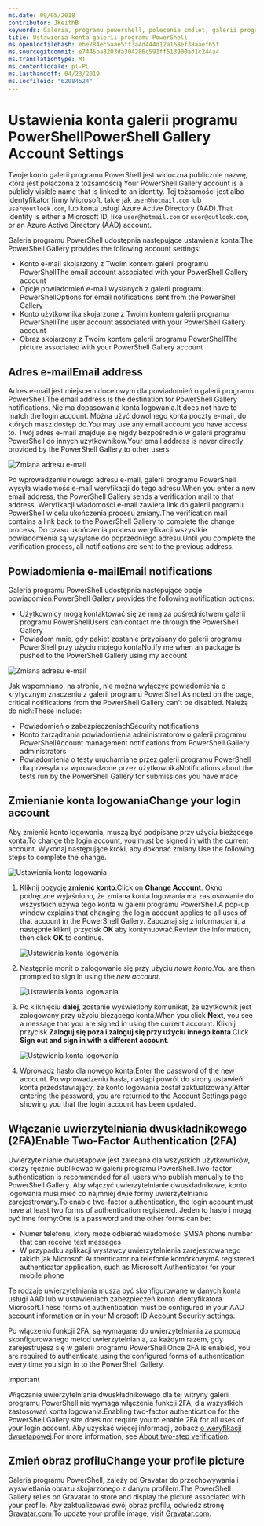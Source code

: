 ```yaml
---
ms.date: 09/05/2018
contributor: JKeithB
keywords: Galeria, programu powershell, polecenie cmdlet, galerii programu PowerShell
title: Ustawienia konta galerii programu PowerShell
ms.openlocfilehash: ebe784ec5aae5ff3a4d444d12a168ef38aaef65f
ms.sourcegitcommit: e7445ba8203da304286c591ff513900ad1c244a4
ms.translationtype: MT
ms.contentlocale: pl-PL
ms.lasthandoff: 04/23/2019
ms.locfileid: "62084524"
---
```

# <a name="powershell-gallery-account-settings"></a><span data-ttu-id="83fae-103">Ustawienia konta galerii programu PowerShell</span><span class="sxs-lookup"><span data-stu-id="83fae-103">PowerShell Gallery Account Settings</span></span>

<span data-ttu-id="83fae-104">Twoje konto galerii programu PowerShell jest widoczna publicznie nazwę, która jest połączona z tożsamością.</span><span class="sxs-lookup"><span data-stu-id="83fae-104">Your PowerShell Gallery account is a publicly visible name that is linked to an identity.</span></span> <span data-ttu-id="83fae-105">Tej tożsamości jest albo identyfikator firmy Microsoft, takie jak `user@hotmail.com` lub `user@outlook.com`, lub konta usługi Azure Active Directory (AAD).</span><span class="sxs-lookup"><span data-stu-id="83fae-105">That identity is either a Microsoft ID, like `user@hotmail.com` or `user@outlook.com`, or an Azure Active Directory (AAD) account.</span></span>

<span data-ttu-id="83fae-106">Galeria programu PowerShell udostępnia następujące ustawienia konta:</span><span class="sxs-lookup"><span data-stu-id="83fae-106">The PowerShell Gallery provides the following account settings:</span></span>

- <span data-ttu-id="83fae-107">Konto e-mail skojarzony z Twoim kontem galerii programu PowerShell</span><span class="sxs-lookup"><span data-stu-id="83fae-107">The email account associated with your PowerShell Gallery account</span></span>
- <span data-ttu-id="83fae-108">Opcje powiadomień e-mail wysłanych z galerii programu PowerShell</span><span class="sxs-lookup"><span data-stu-id="83fae-108">Options for email notifications sent from the PowerShell Gallery</span></span>
- <span data-ttu-id="83fae-109">Konto użytkownika skojarzone z Twoim kontem galerii programu PowerShell</span><span class="sxs-lookup"><span data-stu-id="83fae-109">The user account associated with your PowerShell Gallery account</span></span>
- <span data-ttu-id="83fae-110">Obraz skojarzony z Twoim kontem galerii programu PowerShell</span><span class="sxs-lookup"><span data-stu-id="83fae-110">The picture associated with your PowerShell Gallery account</span></span>

## <a name="email-address"></a><span data-ttu-id="83fae-111">Adres e-mail</span><span class="sxs-lookup"><span data-stu-id="83fae-111">Email address</span></span>

<span data-ttu-id="83fae-112">Adres e-mail jest miejscem docelowym dla powiadomień o galerii programu PowerShell.</span><span class="sxs-lookup"><span data-stu-id="83fae-112">The email address is the destination for PowerShell Gallery notifications.</span></span> <span data-ttu-id="83fae-113">Nie ma dopasowania konta logowania.</span><span class="sxs-lookup"><span data-stu-id="83fae-113">It does not have to match the login account.</span></span> <span data-ttu-id="83fae-114">Można użyć dowolnego konta poczty e-mail, do których masz dostęp do.</span><span class="sxs-lookup"><span data-stu-id="83fae-114">You may use any email account you have access to.</span></span> <span data-ttu-id="83fae-115">Twój adres e-mail znajduje się nigdy bezpośrednio w galerii programu PowerShell do innych użytkowników.</span><span class="sxs-lookup"><span data-stu-id="83fae-115">Your email address is never directly provided by the PowerShell Gallery to other users.</span></span>

![Zmiana adresu e-mail](../../Images/PSGallery_AcccountEmailAddress.png)

<span data-ttu-id="83fae-117">Po wprowadzeniu nowego adresu e-mail, galerii programu PowerShell wysyła wiadomość e-mail weryfikacji do tego adresu.</span><span class="sxs-lookup"><span data-stu-id="83fae-117">When you enter a new email address, the PowerShell Gallery sends a verification mail to that address.</span></span> <span data-ttu-id="83fae-118">Weryfikacji wiadomości e-mail zawiera link do galerii programu PowerShell w celu ukończenia procesu zmiany.</span><span class="sxs-lookup"><span data-stu-id="83fae-118">The verification mail contains a link back to the PowerShell Gallery to complete the change process.</span></span> <span data-ttu-id="83fae-119">Do czasu ukończenia procesu weryfikacji wszystkie powiadomienia są wysyłane do poprzedniego adresu.</span><span class="sxs-lookup"><span data-stu-id="83fae-119">Until you complete the verification process, all notifications are sent to the previous address.</span></span>

## <a name="email-notifications"></a><span data-ttu-id="83fae-120">Powiadomienia e-mail</span><span class="sxs-lookup"><span data-stu-id="83fae-120">Email notifications</span></span>

<span data-ttu-id="83fae-121">Galeria programu PowerShell udostępnia następujące opcje powiadomień:</span><span class="sxs-lookup"><span data-stu-id="83fae-121">PowerShell Gallery provides the following notification options:</span></span>

- <span data-ttu-id="83fae-122">Użytkownicy mogą kontaktować się ze mną za pośrednictwem galerii programu PowerShell</span><span class="sxs-lookup"><span data-stu-id="83fae-122">Users can contact me through the PowerShell Gallery</span></span>
- <span data-ttu-id="83fae-123">Powiadom mnie, gdy pakiet zostanie przypisany do galerii programu PowerShell przy użyciu mojego konta</span><span class="sxs-lookup"><span data-stu-id="83fae-123">Notify me when an package is pushed to the PowerShell Gallery using my account</span></span>

![Zmiana adresu e-mail](../../Images/PSGallery_AccountEmailOptions.png)

<span data-ttu-id="83fae-125">Jak wspomniano, na stronie, nie można wyłączyć powiadomienia o krytycznym znaczeniu z galerii programu PowerShell.</span><span class="sxs-lookup"><span data-stu-id="83fae-125">As noted on the page, critical notifications from the PowerShell Gallery can't be disabled.</span></span>
<span data-ttu-id="83fae-126">Należą do nich:</span><span class="sxs-lookup"><span data-stu-id="83fae-126">These include:</span></span>

- <span data-ttu-id="83fae-127">Powiadomień o zabezpieczeniach</span><span class="sxs-lookup"><span data-stu-id="83fae-127">Security notifications</span></span>
- <span data-ttu-id="83fae-128">Konto zarządzania powiadomienia administratorów o galerii programu PowerShell</span><span class="sxs-lookup"><span data-stu-id="83fae-128">Account management notifications from PowerShell Gallery administrators</span></span>
- <span data-ttu-id="83fae-129">Powiadomienia o testy uruchamiane przez galerii programu PowerShell dla przesyłania wprowadzone przez użytkownika</span><span class="sxs-lookup"><span data-stu-id="83fae-129">Notifications about the tests run by the PowerShell Gallery for submissions you have made</span></span>

## <a name="change-your-login-account"></a><span data-ttu-id="83fae-130">Zmienianie konta logowania</span><span class="sxs-lookup"><span data-stu-id="83fae-130">Change your login account</span></span>

<span data-ttu-id="83fae-131">Aby zmienić konto logowania, muszą być podpisane przy użyciu bieżącego konta.</span><span class="sxs-lookup"><span data-stu-id="83fae-131">To change the login account, you must be signed in with the current account.</span></span> <span data-ttu-id="83fae-132">Wykonaj następujące kroki, aby dokonać zmiany.</span><span class="sxs-lookup"><span data-stu-id="83fae-132">Use the following steps to complete the change.</span></span>

![Ustawienia konta logowania](../../Images/PSGallery_LoginAccountSettings.png)

1. <span data-ttu-id="83fae-134">Kliknij pozycję **zmienić konto**.</span><span class="sxs-lookup"><span data-stu-id="83fae-134">Click on **Change Account**.</span></span> <span data-ttu-id="83fae-135">Okno podręczne wyjaśniono, że zmiana konta logowania ma zastosowanie do wszystkich używa tego konta w galerii programu PowerShell.</span><span class="sxs-lookup"><span data-stu-id="83fae-135">A pop-up window explains that changing the login account applies to all uses of that account in the PowerShell Gallery.</span></span> <span data-ttu-id="83fae-136">Zapoznaj się z informacjami, a następnie kliknij przycisk **OK** aby kontynuować.</span><span class="sxs-lookup"><span data-stu-id="83fae-136">Review the information, then click **OK** to continue.</span></span>

   ![Ustawienia konta logowania](../../Images/PSGallery_LoginAccountChange-1.png)

2. <span data-ttu-id="83fae-138">Następnie monit o zalogowanie się przy użyciu _nowe konto_.</span><span class="sxs-lookup"><span data-stu-id="83fae-138">You are then prompted to sign in using the _new account_.</span></span>

   ![Ustawienia konta logowania](../../Images/PSGallery_LoginAccountChange-2.png)

3. <span data-ttu-id="83fae-140">Po kliknięciu **dalej**, zostanie wyświetlony komunikat, że użytkownik jest zalogowany przy użyciu bieżącego konta.</span><span class="sxs-lookup"><span data-stu-id="83fae-140">When you click **Next**, you see a message that you are signed in using the current account.</span></span>
   <span data-ttu-id="83fae-141">Kliknij przycisk **Zaloguj się poza i zaloguj się przy użyciu innego konta**.</span><span class="sxs-lookup"><span data-stu-id="83fae-141">Click **Sign out and sign in with a different account**.</span></span>

   ![Ustawienia konta logowania](../../Images/PSGallery_LoginAccountChange-3.png)

4. <span data-ttu-id="83fae-143">Wprowadź hasło dla nowego konta.</span><span class="sxs-lookup"><span data-stu-id="83fae-143">Enter the password of the new account.</span></span> <span data-ttu-id="83fae-144">Po wprowadzeniu hasła, nastąpi powrót do strony ustawień konta przedstawiający, że konto logowania został zaktualizowany.</span><span class="sxs-lookup"><span data-stu-id="83fae-144">After entering the password, you are returned to the Account Settings page showing you that the login account has been updated.</span></span>


## <a name="enable-two-factor-authentication-2fa"></a><span data-ttu-id="83fae-145">Włączanie uwierzytelniania dwuskładnikowego (2FA)</span><span class="sxs-lookup"><span data-stu-id="83fae-145">Enable Two-Factor Authentication (2FA)</span></span>

<span data-ttu-id="83fae-146">Uwierzytelnianie dwuetapowe jest zalecana dla wszystkich użytkowników, którzy ręcznie publikować w galerii programu PowerShell.</span><span class="sxs-lookup"><span data-stu-id="83fae-146">Two-factor authentication is recommended for all users who publish manually to the PowerShell Gallery.</span></span> <span data-ttu-id="83fae-147">Aby włączyć uwierzytelnianie dwuskładnikowe, konto logowania musi mieć co najmniej dwie formy uwierzytelniania zarejestrowany.</span><span class="sxs-lookup"><span data-stu-id="83fae-147">To enable two-factor authentication, the login account must have at least two forms of authentication registered.</span></span> <span data-ttu-id="83fae-148">Jeden to hasło i mogą być inne formy:</span><span class="sxs-lookup"><span data-stu-id="83fae-148">One is a password and the other forms can be:</span></span>

- <span data-ttu-id="83fae-149">Numer telefonu, który może odbierać wiadomości SMS</span><span class="sxs-lookup"><span data-stu-id="83fae-149">A phone number that can receive text messages</span></span>
- <span data-ttu-id="83fae-150">W przypadku aplikacji wystawcy uwierzytelnienia zarejestrowanego takich jak Microsoft Authenticator na telefonie komórkowym</span><span class="sxs-lookup"><span data-stu-id="83fae-150">A registered authenticator application, such as Microsoft Authenticator for your mobile phone</span></span>

<span data-ttu-id="83fae-151">Te rodzaje uwierzytelniania muszą być skonfigurowane w danych konta usługi AAD lub w ustawieniach zabezpieczeń konto Identyfikatora Microsoft.</span><span class="sxs-lookup"><span data-stu-id="83fae-151">These forms of authentication must be configured in your AAD account information or in your Microsoft ID Account Security settings.</span></span>

<span data-ttu-id="83fae-152">Po włączeniu funkcji 2FA, są wymagane do uwierzytelniania za pomocą skonfigurowanego metod uwierzytelniania, za każdym razem, gdy zarejestrujesz się w galerii programu PowerShell.</span><span class="sxs-lookup"><span data-stu-id="83fae-152">Once 2FA is enabled, you are required to authenticate using the configured forms of authentication every time you sign in to the PowerShell Gallery.</span></span>

> [!IMPORTANT]
> <span data-ttu-id="83fae-153">Włączanie uwierzytelniania dwuskładnikowego dla tej witryny galerii programu PowerShell nie wymaga włączenia funkcji 2FA, dla wszystkich zastosowań konta logowania.</span><span class="sxs-lookup"><span data-stu-id="83fae-153">Enabling two-factor authentication for the PowerShell Gallery site does not require you to enable 2FA for all uses of your login account.</span></span> <span data-ttu-id="83fae-154">Aby uzyskać więcej informacji, zobacz [o weryfikacji dwuetapowej](https://support.microsoft.com/help/12408/microsoft-account-about-two-step-verification).</span><span class="sxs-lookup"><span data-stu-id="83fae-154">For more information, see [About two-step verification](https://support.microsoft.com/help/12408/microsoft-account-about-two-step-verification).</span></span>

## <a name="change-your-profile-picture"></a><span data-ttu-id="83fae-155">Zmień obraz profilu</span><span class="sxs-lookup"><span data-stu-id="83fae-155">Change your profile picture</span></span>

<span data-ttu-id="83fae-156">Galeria programu PowerShell, zależy od Gravatar do przechowywania i wyświetlania obrazu skojarzonego z danym profilem.</span><span class="sxs-lookup"><span data-stu-id="83fae-156">The PowerShell Gallery relies on Gravatar to store and display the picture associated with your profile.</span></span> <span data-ttu-id="83fae-157">Aby zaktualizować swój obraz profilu, odwiedź stronę [Gravatar.com](http://www.gravatar.com/).</span><span class="sxs-lookup"><span data-stu-id="83fae-157">To update your profile image, visit [Gravatar.com](http://www.gravatar.com/).</span></span>
